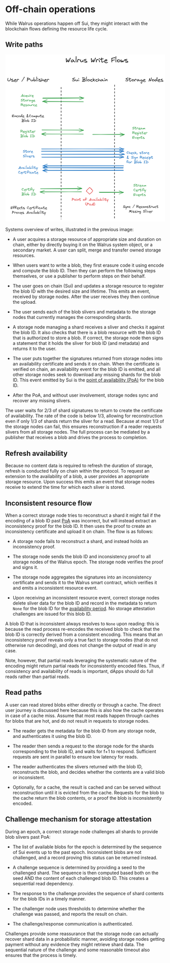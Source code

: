# Off-chain operations

While Walrus operations happen off Sui, they might interact with the blockchain flows defining the 
resource life cycle.

## Write paths

![Write paths of Walrus](../assets/WriteFlow.png)

Systems overview of writes, illustrated in the previous image:

- A user acquires a storage resource of appropriate size and duration on chain, either by directly
  buying it on the Walrus system object, or a secondary market. A user can split, merge and
  transfer owned storage resources.

- When users want to write a blob, they first erasure code it using encode and compute the
  blob ID. Then they can perform the following steps themselves, or use a publisher to perform steps
  on their behalf.

- The user goes on chain (Sui) and updates a storage resource to register the blob ID with the
  desired size and lifetime. This emits an event, received by storage nodes. After the
  user receives they then continue the upload.

- The user sends each of the blob slivers and metadata to the storage nodes that currently
  manages the corresponding shards.

- A storage node managing a shard receives a sliver and checks it against the blob ID.
  It also checks that there is a blob resource with the blob ID that is authorized to store
  a blob. If correct, the storage node then signs a statement that it holds the sliver for blob ID
  (and metadata) and returns it to the user.

- The user puts together the signatures returned from storage nodes into an availability certificate
  and sends it on chain. When the certificate is verified on chain, an availability event for the
  blob ID is emitted, and all other storage nodes seek to download any missing shards for the blob
  ID. This event emitted by Sui is the [point of availability (PoA)](./properties.md) for the blob
  ID.

- After the PoA, and without user involvement, storage nodes sync and recover any missing slivers.

The user waits for 2/3 of shard signatures to return to create the certificate of
availability. The rate of the code is below 1/3, allowing for reconstruction even if only 1/3 of
shards return the sliver for a read. Because at most 1/3 of the storage nodes can fail, this ensures
reconstruction if a reader requests slivers from all storage nodes. The full process can
be mediated by a publisher that receives a blob and drives the process to completion.

## Refresh availability

Because no content data is required to refresh the duration of storage, refresh is conducted fully on
chain within the protocol. To request an extension to the availability of a blob, a user
provides an appropriate storage resource. Upon success this emits an event that storage nodes
receive to extend the time for which each sliver is stored.

## Inconsistent resource flow

When a correct storage node tries to reconstruct a shard it might fail if the encoding of a blob ID
past [PoA](./properties.md) was incorrect, but will instead extract an inconsistency proof for the
blob ID. It then uses the proof to create an inconsistency certificate and upload it on chain.
The flow is as follows:

- A storage node fails to reconstruct a shard, and instead holds an inconsistency proof.

- The storage node sends the blob ID and inconsistency proof to all storage nodes of the Walrus
  epoch. The storage node verifies the proof and signs it.

- The storage node aggregates the signatures into an inconsistency certificate and sends it to the
  Walrus smart contract, which verifies it and emits a inconsistent resource event.

- Upon receiving an inconsistent resource event, correct storage nodes delete sliver data for the
  blob ID and record in the metadata to return `None` for the blob ID for the
  [availability period](./properties.md). No storage attestation challenges are issued for this
  blob ID.

A blob ID that is inconsistent always resolves to `None` upon reading: this is because
the read process re-encodes the received blob to check that the blob ID is correctly derived from a
consistent encoding. This means that an inconsistency proof reveals only a true fact to storage
nodes (that do not otherwise run decoding), and does not change the output of read in any case.

Note, however, that partial reads leveraging the systematic nature of the encoding might return partial
reads for inconsistently encoded files. Thus, if consistency and availability of reads is important,
dApps should do full reads rather than partial reads.

## Read paths

A user can read stored blobs either directly or through a cache. The direct user journey is discussed
here because this is also how the cache operates in case of a cache miss. Assume that most
reads happen through caches for blobs that are hot, and do not result in requests to
storage nodes.

- The reader gets the metadata for the blob ID from any storage node, and authenticates it using
  the blob ID.

- The reader then sends a request to the storage node for the shards corresponding to the blob ID,
  and waits for f+1 to respond. Sufficient requests are sent in parallel to ensure low latency for
  reads.

- The reader authenticates the slivers returned with the blob ID, reconstructs the blob, and decides
  whether the contents are a valid blob or inconsistent.

- Optionally, for a cache, the result is cached and can be served without reconstruction until it is
  evicted from the cache. Requests for the blob to the cache return the blob contents, or a proof
  the blob is inconsistently encoded.

## Challenge mechanism for storage attestation

During an epoch, a correct storage node challenges all shards to provide blob slivers past PoA:

- The list of available blobs for the epoch is determined by the sequence of Sui events up
  to the past epoch. Inconsistent blobs are not challenged, and a record proving this status
  can be returned instead.

- A challenge sequence is determined by providing a seed to the challenged shard. The sequence is
  then computed based both on the seed AND the content of each challenged blob ID. This creates a
  sequential read dependency.

- The response to the challenge provides the sequence of shard contents for the blob IDs in a
  timely manner.

- The challenger node uses thresholds to determine whether the challenge was passed, and reports
  the result on chain.

- The challenge/response communication is authenticated.

Challenges provide some reassurance that the storage node can actually recover shard data in a
probabilistic manner, avoiding storage nodes getting payment without any evidence they might retrieve
shard data. The sequential nature of the challenge and some reasonable timeout also ensures that
the process is timely.
